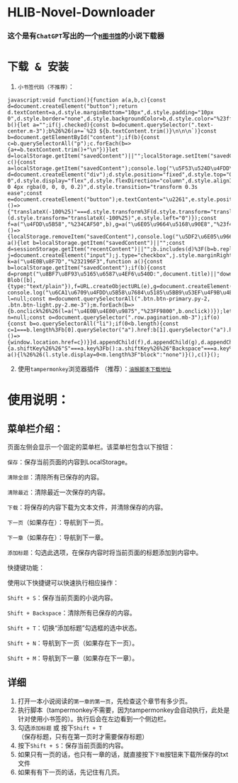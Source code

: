 # HLIB-Novel-Downloader

### 这个是有`ChatGPT`写出的一个[`H图书馆`](https://hlib.cc)的小说下载器


# `下载 & 安装`
1. `小书签代码（不推荐）`：
```
javascript:void function(){function a(a,b,c){const d=document.createElement("button");return d.textContent=a,d.style.marginBottom="10px",d.style.padding="10px 0",d.style.border="none",d.style.backgroundColor=b,d.style.color="%23fff",d.style.cursor="pointer",d.style.width="90%25",d.style.textAlign="center",d.addEventListener("click",c),d}function b(){let a="";if(j.checked){const b=document.querySelector(".text-center.m-3");b%26%26(a+=`%23 ${b.textContent.trim()}\n\n\n`)}const b=document.getElementById("content");if(b){const c=b.querySelectorAll("p");c.forEach(b=>{a+=b.textContent.trim()+"\n"})}let d=localStorage.getItem("savedContent")||"";localStorage.setItem("savedContent",d+"\n\n"+a),sessionStorage.setItem("recentContent",a),console.log("\u5DF2\u4FDD\u5B58\u5185\u5BB9\u5230LocalStorage"),c()}function c(){const a=localStorage.getItem("savedContent");console.log("\u5F53\u524D\u4FDD\u5B58\u7684\u5185\u5BB9:",a)}const d=document.createElement("div");d.style.position="fixed",d.style.top="0",d.style.left="0",d.style.height="100%25",d.style.width="4%25",d.style.backgroundColor="%23333",d.style.color="%23fff",d.style.padding="10px 0",d.style.display="flex",d.style.flexDirection="column",d.style.alignItems="center",d.style.zIndex="9999",d.style.boxShadow="2px 0 4px rgba(0, 0, 0, 0.2)",d.style.transition="transform 0.3s ease";const e=document.createElement("button");e.textContent="\u2261",e.style.position="fixed",e.style.top="10px",e.style.left="4%25",e.style.backgroundColor="%23333",e.style.color="%23fff",e.style.border="none",e.style.padding="10px",e.style.cursor="pointer",e.style.zIndex="10000",e.style.width="4%25",e.addEventListener("click",()=>{"translateX(-100%25)"===d.style.transform%3F(d.style.transform="translateX(0)",e.style.left="4%25"):(d.style.transform="translateX(-100%25)",e.style.left="0")});const f=a("\u4FDD\u5B58","%234CAF50",b),g=a("\u6E05\u9664\u5168\u90E8","%23f44336",()=>{localStorage.removeItem("savedContent"),console.log("\u5DF2\u6E05\u9664\u6240\u6709\u4FDD\u5B58\u7684\u5185\u5BB9"),c()}),h=a("\u6E05\u9664\u6700\u8FD1","%23f44336",function a(){let b=localStorage.getItem("savedContent")||"";const d=sessionStorage.getItem("recentContent")||"";b.includes(d)%3F(b=b.replace(d,""),localStorage.setItem("savedContent",b),console.log("\u5DF2\u6E05\u9664\u6700\u8FD1\u4FDD\u5B58\u7684\u5185\u5BB9")):console.log("\u6CA1\u6709\u627E\u5230\u6700\u8FD1\u4FDD\u5B58\u7684\u5185\u5BB9"),sessionStorage.removeItem("recentContent"),c()}),i=document.createElement("label");i.textContent="\u6DFB\u52A0\u6807\u9898",i.style.marginBottom="10px",i.style.display="flex",i.style.alignItems="center",i.style.width="90%25",i.style.color="%23fff",i.style.justifyContent="center";const j=document.createElement("input");j.type="checkbox",j.style.marginRight="5px",i.prepend(j);const k=a("\u4E0B\u8F7D","%232196F3",function a(){const b=localStorage.getItem("savedContent");if(b){const d=prompt("\u8BF7\u8F93\u5165\u6587\u4EF6\u540D:",document.title)||"download.txt",e=new Blob([b],{type:"text/plain"}),f=URL.createObjectURL(e),g=document.createElement("a");g.href=f,g.download=d,document.body.appendChild(g),g.click(),document.body.removeChild(g),URL.revokeObjectURL(f),localStorage.removeItem("savedContent"),console.log("\u5DF2\u4E0B\u8F7D\u5E76\u6E05\u9664\u4FDD\u5B58\u7684\u5185\u5BB9"),c()}else console.log("\u6CA1\u6709\u4FDD\u5B58\u7684\u5185\u5BB9\u53EF\u4F9B\u4E0B\u8F7D")});let l=null;const m=document.querySelectorAll(".btn.btn-primary.py-2, .btn.btn-light.py-2.me-3");m.forEach(b=>{b.onclick%26%26(l=a("\u4E0B\u4E00\u9875","%23FF9800",b.onclick))});let n=null;const o=document.querySelector(".row.pagination.mb-3");if(o){const b=o.querySelectorAll("li");if(0<b.length){const c=1===b.length%3Fb[0].querySelector("a").href:b[1].querySelector("a").href;n=a("\u4E0B\u4E00\u7AE0","%238E44AD",()=>{window.location.href=c})}}d.appendChild(f),d.appendChild(g),d.appendChild(h),d.appendChild(i),d.appendChild(k),l%26%26d.appendChild(l),n%26%26d.appendChild(n),document.body.appendChild(d),document.body.appendChild(e),document.addEventListener("keydown",a=>{a.shiftKey%26%26"S"===a.key%3Fb():a.shiftKey%26%26"Backspace"===a.key%3F(localStorage.removeItem("savedContent"),console.log("\u5DF2\u6E05\u9664\u6240\u6709\u4FDD\u5B58\u7684\u5185\u5BB9"),c()):a.shiftKey%26%26"T"===a.key%3Fj.checked=!j.checked:a.shiftKey%26%26"N"===a.key%26%26l%3Fl.click():a.shiftKey%26%26"M"===a.key%26%26n%26%26n.click()}),function a(){l%26%26(l.style.display=0<m.length%3F"block":"none")}(),c()}();
```

2. 使用`tampermonkey`浏览器插件 （推荐）：[`油猴脚本下载地址`](https://greasyfork.org/zh-CN/scripts/497246-h%E5%9B%BE%E4%B9%A6%E9%A6%86%E7%88%AC%E8%99%AB)

# 使用说明：
## 菜单栏介绍：

页面左侧会显示一个固定的菜单栏。该菜单栏包含以下按钮：

`保存`：保存当前页面的内容到LocalStorage。

`清除全部`：清除所有已保存的内容。

`清除最近`：清除最近一次保存的内容。

`下载`：将保存的内容下载为文本文件，并清除保存的内容。

`下一页`（如果存在）：导航到下一页。

`下一章`（如果存在）：导航到下一章。

`添加标题`：勾选此选项，在保存内容时将当前页面的标题添加到内容中。

快捷键功能：

使用以下快捷键可以快速执行相应操作：

`Shift + S`：保存当前页面的小说内容。

`Shift + Backspace`：清除所有已保存的内容。

`Shift + T`：切换“添加标题”勾选框的选中状态。

`Shift + N`：导航到下一页（如果存在下一页）。

`Shift + M`：导航到下一章（如果存在下一章）。

## 详细

1. 打开一本小说阅读的`第一章的第一页`，先检查这个章节有多少页。
2. 执行脚本（tampermonkey不需要，因为tampermonkey会自动执行，此处是针对使用小书签的）。执行后会在左边看到一个侧边栏。
3. 勾选`添加标题` 或 按下`Shift + T`（保存标题，只有在第一页时才需要保存标题）
4. 按下`Shift + S`：保存当前页面的内容。
5. 如果只有一页的话，也只有一章的话，就直接按下`下载`按钮来下载所保存的txt文件
6. 如果有有下一页的话，先记住有几页。
